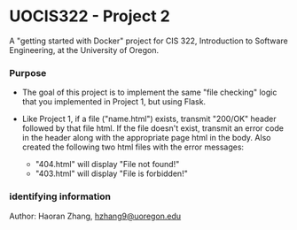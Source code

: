 # UOCIS322 - Project 2 #

A "getting started with Docker" project for CIS 322, Introduction to Software Engineering, at the University of Oregon.

### Purpose ###

* The goal of this project is to implement the same "file checking" logic that you implemented in Project 1, but using Flask.

* Like Project 1, if a file ("name.html") exists, transmit "200/OK" header followed by that file html. If the file doesn't exist, transmit an error code in the header along with the appropriate page html in the body. Also created the following two html files with the error messages:
    * "404.html" will display "File not found!"
    * "403.html" will display "File is forbidden!"


### identifying information ###

Author: Haoran Zhang, hzhang9@uoregon.edu
